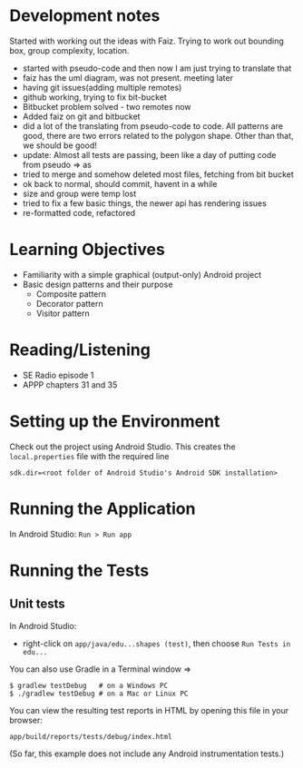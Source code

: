 
# Development notes
Started with working out the ideas with Faiz.
Trying to work out bounding box, group complexity, 
location. 
* started with pseudo-code and then now I am just trying 
to translate that
* faiz has the uml diagram, was not present. meeting later
* having git issues(adding multiple remotes)
* github working, trying to fix bit-bucket
* Bitbucket problem solved - two remotes now 
* Added faiz on git and bitbucket 
* did a lot of the translating from pseudo-code to code. All patterns are good, 
there are two errors related to the polygon shape. Other than that, we should be good!
* update: Almost all tests are passing, been like a day of putting code from pseudo => as
* tried to merge and somehow deleted most files, fetching from bit bucket
* ok back to normal, should commit, havent in a while
* size and group were temp lost
* tried to fix a few basic things, the newer api has rendering issues
* re-formatted code, refactored
# Learning Objectives
* Familiarity with a simple graphical (output-only) Android project
* Basic design patterns and their purpose
    * Composite pattern
    * Decorator pattern
    * Visitor pattern
# Reading/Listening
* SE Radio episode 1
* APPP chapters 31 and 35

# Setting up the Environment

Check out the project using Android Studio. This creates the `local.properties` file
with the required line

    sdk.dir=<root folder of Android Studio's Android SDK installation>

# Running the Application

In Android Studio: `Run > Run app`

# Running the Tests

## Unit tests

In Android Studio:

* right-click on `app/java/edu...shapes (test)`, then choose `Run Tests in edu...`

You can also use Gradle in a Terminal window =>

    $ gradlew testDebug   # on a Windows PC
    $ ./gradlew testDebug # on a Mac or Linux PC

You can view the resulting test reports in HTML by opening this file in your browser:

    app/build/reports/tests/debug/index.html

(So far, this example does not include any Android instrumentation tests.)

